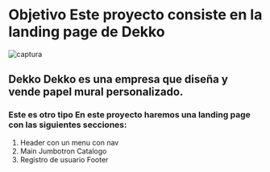 # Objetivo Este proyecto consiste en la landing page de Dekko 

![captura](https://user-images.githubusercontent.com/112987800/213326941-bc957b54-ab87-465a-9a73-1ea08c2e8718.png)

## Dekko Dekko es una empresa que diseña y vende papel mural personalizado. 

### Este es otro tipo En este proyecto haremos una landing page con las siguientes secciones:
1. Header con un menu con nav 
2. Main Jumbotron Catalogo 
3. Registro de usuario Footer

